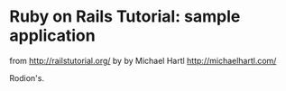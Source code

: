 # Ruby on Rails Tutorial: sample application
from http://railstutorial.org/ by
by Michael Hartl http://michaelhartl.com/

Rodion's.
